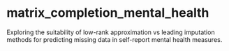 # matrix_completion_mental_health
Exploring the suitability of low-rank approximation vs leading imputation methods for predicting missing data in self-report mental health measures.
